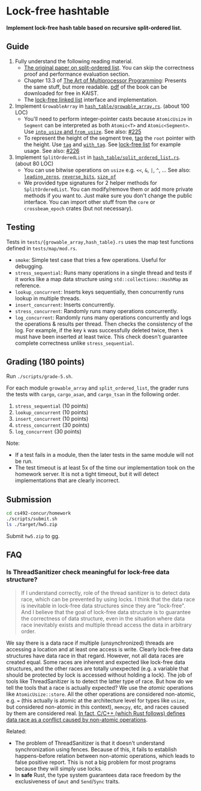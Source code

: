 # Lock-free hashtable
**Implement lock-free hash table based on recursive split-ordered list.**

## Guide
1. Fully understand the following reading material.
    + [The original paper on split-ordered list](https://dl.acm.org/doi/abs/10.1145/1147954.1147958).
      You can skip the correctness proof and performance evaluation section.
    + Chapter 13.3 of [The Art of Multiprocessor Programming](https://www.amazon.com/Art-Multiprocessor-Programming-Revised-Reprint/dp/0123973376):
      Presents the same stuff, but more readable.
      [pdf](https://dl.acm.org/doi/book/10.5555/2385452) of the book can be downloaded for free in KAIST.
    + The [lock-free linked list](../blob/master/lockfree/src/list.rs) interface and implementation.
1. Implement `GrowableArray` in [`hash_table/growable_array.rs`](../blob/master/homework/src/hash_table/growable_array.rs). (about 100 LOC)
    * You'll need to perform integer-pointer casts because `AtomicUsize` in `Segment` can be interpreted as both `Atomic<T>` and `Atomic<Segment>`.
      Use [`into_usize` and `from_usize`](https://docs.rs/crossbeam/*/crossbeam/epoch/trait.Pointer.html).
      See also: [#225](https://github.com/kaist-cp/cs431/issues/225)
    * To represent the height of the segment tree, [tag](https://en.wikipedia.org/wiki/Tagged_pointer) the `root` pointer with the height.
      Use [`tag`](https://docs.rs/crossbeam/*/crossbeam/epoch/struct.Shared.html#method.tag) and [`with_tag`](https://docs.rs/crossbeam/*/crossbeam/epoch/struct.Shared.html#method.with_tag).
      See [lock-free list](../blob/master/lockfree/src/list.rs) for example usage.
      See also: [#226](https://github.com/kaist-cp/cs431/issues/226)
1. Implement `SplitOrderedList` in [`hash_table/split_ordered_list.rs`](../blob/master/homework/src/hash_table/split_ordered_list.rs). (about 80 LOC)
    * You can use bitwise operations on `usize` e.g. `<<`, `&`, `|`, `^`, ...
      See also: [`leading_zeros`](https://doc.rust-lang.org/std/primitive.usize.html#method.leading_zeros), [`reverse_bits`](https://doc.rust-lang.org/std/primitive.usize.html#method.reverse_bits), [`size_of`](https://doc.rust-lang.org/std/mem/fn.size_of.html)
    * We provided type signatures for 2 helper methods for `SplitOrderedList`.
      You can modify/remove them or add more private methods if you want to.
      Just make sure you don't change the public interface. You can import other stuff from the `core` or `crossbeam_epoch` crates (but not necessary).

## Testing
Tests in `tests/{growable_array,hash_table}.rs` uses the map test functions defined in `tests/map/mod.rs`.
* `smoke`:
  Simple test case that tries a few operations. Useful for debugging.
* `stress_sequential`:
  Runs many operations in a single thread and tests if it works like a map data structure using `std::collections::HashMap` as reference.
* `lookup_concurrent`:
  Inserts keys sequentially, then concurrently runs lookup in multiple threads.
* `insert_concurrent`:
  Inserts concurrently.
* `stress_concurrent`:
  Randomly runs many operations concurrently.
* `log_concurrent`:
  Randomly runs many operations concurrently and logs the operations & results per thread.
  Then checks the consistency of the log.
  For example, if the key `k` was successfully deleted twice, then `k` must have been inserted at least twice.
  This check doesn't guarantee complete correctness unlike `stress_sequential`.

## Grading (180 points)
Run `./scripts/grade-5.sh`.

For each module `growable_array` and `split_ordered_list`,
the grader runs the tests with `cargo`, `cargo_asan`, and `cargo_tsan` in the following order.
1. `stress_sequential` (10 points)
2. `lookup_concurrent` (10 points)
3. `insert_concurrent` (10 points)
4. `stress_concurrent` (30 points)
5. `log_concurrent` (30 points)

Note:
* If a test fails in a module, then the later tests in the same module will not be run.
* The test timeout is at least 5x of the time our implementation took on the homework server.
  It is not a tight timeout, but it will detect implementations that are clearly incorrect.


## Submission
```bash
cd cs492-concur/homework
./scripts/submit.sh
ls ./target/hw5.zip
```
Submit `hw5.zip` to gg.


## FAQ

### Is ThreadSanitizer check meaningful for lock-free data structure?
> If I understand correctly, role of the thread sanitizer is to detect data race, which can be prevented by using locks.
> I think that the data race is inevitable in lock-free data structures since they are "lock-free".
> And I believe that the goal of lock-free data structure is to guarantee the correctness of data structure,
> even in the situation where data race inevitably exists and multiple thread access the data in arbitrary order.

We say there is a data race if multiple (unsynchronized) threads are accessing a location and at least one access is write.
Clearly lock-free data structures have data race in that regard.
However, not all data races are created equal.
Some races are inherent and expected like lock-free data structures, and the other races are totally unexpected
(e.g. a variable that should be protected by lock is accessed without holding a lock).
The job of tools like ThreadSanitizer is to detect the latter type of race.
But how do we tell the tools that a race is actually expected?
We use the *atomic* operations like `AtomicUsize::store`.
All the other operations are considered non-atomic,
e.g. `=` (this actually is atomic at the architecture level for types like `usize`, but considered non-atomic in this context), `memcpy`, etc,
and races caused by them are considered real.
[In fact, C/C++ (which Rust follows) defines data race as a conflict caused by non-atomic operations](https://en.cppreference.com/w/cpp/language/memory_model#Threads_and_data_races).

Related:
* The problem of ThreadSanitizer is that it doesn't understand synchronization using fences. Because of this, it fails to establish happens-before relation between non-atomic operations, which leads to false positive report. This is not a big problem for most programs because they will simply use locks.
* In **safe** Rust, the type system guarantees data race freedom by the exclusiveness of `&mut` and  `Send`/`Sync` traits.
